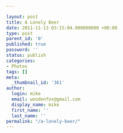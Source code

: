```yaml
---

layout: post
title: A Lonely Beer
date: 2011-11-13 03:15:04.000000000 +00:00
type: post
parent_id: '0'
published: true
password: ''
status: publish
categories:
- Photos
tags: []
meta:
  _thumbnail_id: '361'
author:
  login: mike
  email: woodenfox@gmail.com
  display_name: mike
  first_name: ''
  last_name: ''
permalink: "/a-lonely-beer/"
---
```




